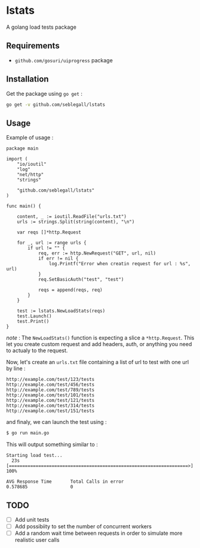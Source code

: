 # lstats
A golang load tests package

## Requirements
* `github.com/gosuri/uiprogress` package

## Installation

Get the package using `go get` : 

```sh
go get -v github.com/seblegall/lstats
```

## Usage

Example of usage :

```golang
package main

import (
	"io/ioutil"
	"log"
	"net/http"
	"strings"

	"github.com/seblegall/lstats"
)

func main() {

	content, _ := ioutil.ReadFile("urls.txt")
	urls := strings.Split(string(content), "\n")

	var reqs []*http.Request

	for _, url := range urls {
		if url != "" {
			req, err := http.NewRequest("GET", url, nil)
			if err != nil {
				log.Printf("Error when creatin request for url : %s", url)
			}
			req.SetBasicAuth("test", "test")

			reqs = append(reqs, req)
		}
	}

	test := lstats.NewLoadStats(reqs)
	test.Launch()
	test.Print()
}
```

*note* : The `NewLoadStats()` function is expecting a slice a `*http.Request`. This let you create custom request and add headers, auth, or anything you need to actualy to the request.

Now, let's create an `urls.txt` file containing a list of url to test with one url by line : 

```
http://example.com/test/123/tests
http://example.com/test/456/tests
http://example.com/test/789/tests
http://example.com/test/101/tests
http://example.com/test/121/tests
http://example.com/test/314/tests
http://example.com/test/151/tests
```

and finaly, we can launch the test using : 

```sh
$ go run main.go
```

This will output something similar to : 
```
Starting load test...
  23s [===================================================================>] 100%

AVG Response Time       Total Calls in error
0.578685                0
```


## TODO

- [ ] Add unit tests
- [ ] Add possibiity to set the number of concurrent workers
- [ ] Add a random wait time between requests in order to simulate more realistic user calls